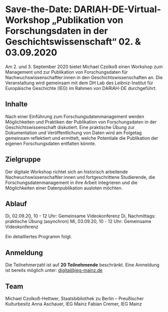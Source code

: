 # Save-the-Date: DARIAH-DE-Virtual-Workshop „Publikation von Forschungsdaten in der Geschichtswissenschaft“ 02. & 03.09.2020


Am 2. und 3. September 2020 bietet Michael Czolkoß einen Workshop zum Management und zur Publikation von Forschungsdaten für Nachwuchswissenschaftler:innen in den Geschichtswissenschaften an. Die Veranstaltung wird gemeinsam mit dem DH Lab des Leibniz-Institut für Europäische Geschichte (IEG) im Rahmen von DARIAH-DE durchgeführt.

## Inhalte
Nach einer Einführung zum Forschungsdatenmanagement werden Möglichkeiten und Praktiken der Publikation von Forschungsdaten in der Geschichtswissenschaft diskutiert. Eine praktische Übung zur Dokumentation und Veröffentlichung von Daten wird am Folgetag gemeinsam reflektiert und ermittelt, welche Potentiale die Publikation der eigenen Forschungsdaten entfalten könnte.

## Zielgruppe
Der digitale Workshop richtet sich an historisch arbeitende Nachwuchswissenschaftler:innen und fortgeschrittene Studierende, die
Forschungsdatenmanagement in ihre Arbeit integrieren und die Möglichkeiten einer Datenpublikation ausloten möchten.

## Ablauf
Di, 02.09.20, 10 - 12 Uhr: Gemeinsame Videokonferenz
Di, Nachmittags: praktische Übung (asynchron)
Mi, 03.09.20, 10 - 12 Uhr: Gemeinsame Videokonferenz

Ein detailliertes Programm folgt.

## Anmeldung
Die Teilnehmerzahl ist auf **20 Teilnehmende** beschränkt.
Eine Anmeldung ist bereits möglich unter: digital@ieg-mainz.de

## Team
Michael Czolkoß-Hettwer, Staatsbibliothek zu Berlin – Preußischer Kulturbesitz
Anna Aschauer, IEG Mainz
Fabian Cremer, IEG Mainz
